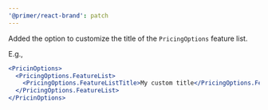 ```yaml
---
'@primer/react-brand': patch
---
```


Added the option to customize the title of the `PricingOptions` feature list.

E.g.,

```jsx
<PricinOptions>
  <PricingOptions.FeatureList>
    <PricingOptions.FeatureListTitle>My custom title</PricingOptions.FeatureListTitle>
  </PricingOptions.FeatureList>
</PricinOptions>
```
